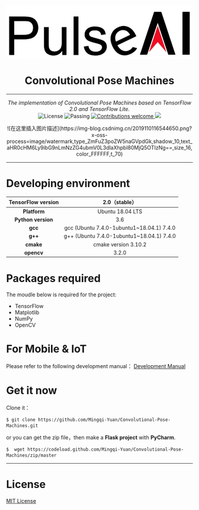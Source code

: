 <div align='center'>
    <img src= 'https://github.com/Mingqi-Yuan/ADMP/blob/master/example/pulseai_logo.png'>
</div>

<h1 align="center">
  Convolutional Pose Machines
</h1>

---
<p align="center">
    <em>The implementation of Convolutional Pose Machines based on TensorFlow 2.0 and TensorFlow Lite.</em>
    <br>
    <a>
        <img src="https://img.shields.io/badge/License-MIT-blue.svg" alt="License"> 
    </a>
    <a>
        <img src="https://img.shields.io/badge/build-passing-brightgreen.svg" alt="Passing">
    </a>
    <a href="https://github.com/pyecharts/pyecharts/pulls">
        <img src="https://img.shields.io/badge/contributions-welcome-brightgreen.svg?style=flat" alt="Contributions welcome">
    </a>
    <a href="https://pypi.org/project/pyecharts/">
        <img src="https://img.shields.io/badge/python-3.x-blue.svg" >
    </a>
</p>
<div align='center'>
    ![在这里插入图片描述](https://img-blog.csdnimg.cn/2019110116544650.png?x-oss-process=image/watermark,type_ZmFuZ3poZW5naGVpdGk,shadow_10,text_aHR0cHM6Ly9ibG9nLmNzZG4ubmV0L3dlaXhpbl80MjQ5OTIzNg==,size_16,color_FFFFFF,t_70)
</div>

---
# Developing environment
|TensorFlow version  | 2.0（stable） |
|:--:|:--:|
|**Platform**|Ubuntu 18.04 LTS |
|  **Python version** |3.6  |
|**gcc**|gcc (Ubuntu 7.4.0-1ubuntu1~18.04.1) 7.4.0|
|**g++**|g++ (Ubuntu 7.4.0-1ubuntu1~18.04.1) 7.4.0|
|**cmake**|cmake version 3.10.2|
|**opencv**|3.2.0|

# Packages required
The moudle below is required for the project:


* TensorFlow
* Matplotlib
* NumPy
* OpenCV

# For Mobile & IoT
Please refer to the following development manual：
[Development Manual](https://github.com/Mingqi-Yuan/Convolutional-Pose-Machines/blob/master/TensorFLow%20Lite%20%E5%BC%80%E5%8F%91%E6%89%8B%E5%86%8C%EF%BC%881.1%EF%BC%89.html)

# Get it now
Clone it：
```
$ git clone https://github.com/Mingqi-Yuan/Convolutional-Pose-Machines.git
```
or  you can get the zip file，then make a  **Flask project** with **PyCharm**.
```
$  wget https://codeload.github.com/Mingqi-Yuan/Convolutional-Pose-Machines/zip/master
```
---

# License
[MIT License](LICENSE)

